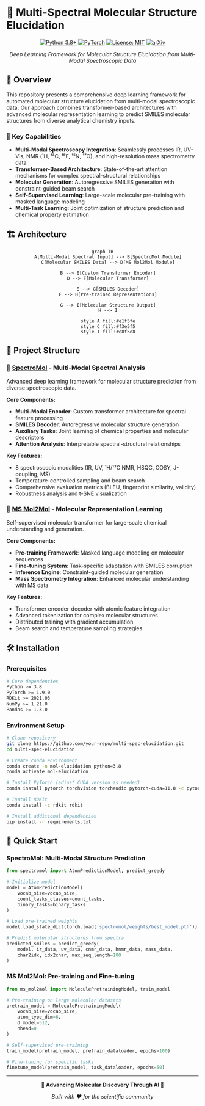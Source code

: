# 🧬 Multi-Spectral Molecular Structure Elucidation

<div align="center">

[![Python 3.8+](https://img.shields.io/badge/python-3.8+-blue.svg)](https://www.python.org/downloads/)
[![PyTorch](https://img.shields.io/badge/PyTorch-1.9+-red.svg)](https://pytorch.org/)
[![License: MIT](https://img.shields.io/badge/License-MIT-yellow.svg)](https://opensource.org/licenses/MIT)
[![arXiv](https://img.shields.io/badge/arXiv-2024.00000-b31b1b.svg)](https://arxiv.org)

*Deep Learning Framework for Molecular Structure Elucidation from Multi-Modal Spectroscopic Data*

</div>

## 🚀 Overview

This repository presents a comprehensive deep learning framework for automated molecular structure elucidation from multi-modal spectroscopic data. Our approach combines transformer-based architectures with advanced molecular representation learning to predict SMILES molecular structures from diverse analytical chemistry inputs.

### 🎯 Key Capabilities

- **Multi-Modal Spectroscopy Integration**: Seamlessly processes IR, UV-Vis, NMR (¹H, ¹³C, ¹⁹F, ¹⁵N, ¹⁷O), and high-resolution mass spectrometry data
- **Transformer-Based Architecture**: State-of-the-art attention mechanisms for complex spectral-structural relationships
- **Molecular Generation**: Autoregressive SMILES generation with constraint-guided beam search
- **Self-Supervised Learning**: Large-scale molecular pre-training with masked language modeling
- **Multi-Task Learning**: Joint optimization of structure prediction and chemical property estimation

## 🏗️ Architecture

<div align="center">

```mermaid
graph TB
    A[Multi-Modal Spectral Input] --> B[SpectroMol Module]
    C[Molecular SMILES Data] --> D[MS Mol2Mol Module]
    
    B --> E[Custom Transformer Encoder]
    D --> F[Molecular Transformer]
    
    E --> G[SMILES Decoder]
    F --> H[Pre-trained Representations]
    
    G --> I[Molecular Structure Output]
    H --> I
    
    style A fill:#e1f5fe
    style C fill:#f3e5f5
    style I fill:#e8f5e8
```

</div>

## 📁 Project Structure

### 🔬 [SpectroMol](./spectromol/) - Multi-Modal Spectral Analysis
Advanced deep learning framework for molecular structure prediction from diverse spectroscopic data.

**Core Components:**
- **Multi-Modal Encoder**: Custom transformer architecture for spectral feature processing
- **SMILES Decoder**: Autoregressive molecular structure generation
- **Auxiliary Tasks**: Joint learning of chemical properties and molecular descriptors
- **Attention Analysis**: Interpretable spectral-structural relationships

**Key Features:**
- 8 spectroscopic modalities (IR, UV, ¹H/¹³C NMR, HSQC, COSY, J-coupling, MS)
- Temperature-controlled sampling and beam search
- Comprehensive evaluation metrics (BLEU, fingerprint similarity, validity)
- Robustness analysis and t-SNE visualization

### 🧪 [MS Mol2Mol](./ms_mol2mol/) - Molecular Representation Learning
Self-supervised molecular transformer for large-scale chemical understanding and generation.

**Core Components:**
- **Pre-training Framework**: Masked language modeling on molecular sequences
- **Fine-tuning System**: Task-specific adaptation with SMILES corruption
- **Inference Engine**: Constraint-guided molecular generation
- **Mass Spectrometry Integration**: Enhanced molecular understanding with MS data

**Key Features:**
- Transformer encoder-decoder with atomic feature integration
- Advanced tokenization for complex molecular structures
- Distributed training with gradient accumulation
- Beam search and temperature sampling strategies

## 🛠️ Installation

### Prerequisites
```bash
# Core dependencies
Python >= 3.8
PyTorch >= 1.9.0
RDKit >= 2021.03
NumPy >= 1.21.0
Pandas >= 1.3.0
```

### Environment Setup
```bash
# Clone repository
git clone https://github.com/your-repo/multi-spec-elucidation.git
cd multi-spec-elucidation

# Create conda environment
conda create -n mol-elucidation python=3.8
conda activate mol-elucidation

# Install PyTorch (adjust CUDA version as needed)
conda install pytorch torchvision torchaudio pytorch-cuda=11.8 -c pytorch -c nvidia

# Install RDKit
conda install -c rdkit rdkit

# Install additional dependencies
pip install -r requirements.txt
```

## 🚀 Quick Start

### SpectroMol: Multi-Modal Structure Prediction

```python
from spectromol import AtomPredictionModel, predict_greedy

# Initialize model
model = AtomPredictionModel(
    vocab_size=vocab_size,
    count_tasks_classes=count_tasks,
    binary_tasks=binary_tasks
)

# Load pre-trained weights
model.load_state_dict(torch.load('spectromol/weights/best_model.pth'))

# Predict molecular structures from spectra
predicted_smiles = predict_greedy(
    model, ir_data, uv_data, cnmr_data, hnmr_data, mass_data,
    char2idx, idx2char, max_seq_length=100
)
```

### MS Mol2Mol: Pre-training and Fine-tuning

```python
from ms_mol2mol import MoleculePretrainingModel, train_model

# Pre-training on large molecular datasets
pretrain_model = MoleculePretrainingModel(
    vocab_size=vocab_size,
    atom_type_dim=6,
    d_model=512,
    nhead=8
)

# Self-supervised pre-training
train_model(pretrain_model, pretrain_dataloader, epochs=100)

# Fine-tuning for specific tasks
finetune_model(pretrain_model, task_dataloader, epochs=50)
```

---

<div align="center">

**🧬 Advancing Molecular Discovery Through AI 🤖**

*Built with ❤️ for the scientific community*

</div>
